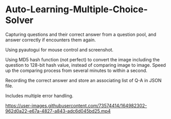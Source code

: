 # Auto-Learning-Multiple-Choice-Solver

Capturing questions and their correct answer from a question pool, and answer correctly if encounters them again.

Using pyautogui for mouse control and screenshot.

Using MD5 hash function (not perfect) to convert the image including the question to 128-bit hash value, instead of comparing image to image. Speed up the comparing process from several minutes to within a second.

Recording the correct answer and store an associating list of Q-A in JSON file.

Includes multiple error handling.



https://user-images.githubusercontent.com/73574414/164982302-962d0a22-e67a-4827-a843-adc6d045bd25.mp4
